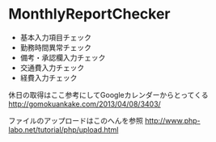 MonthlyReportChecker
====================

- 基本入力項目チェック
- 勤務時間異常チェック
- 備考・承認欄入力チェック
- 交通費入力チェック
- 経費入力チェック

休日の取得はここ参考にしてGoogleカレンダーからとってくる
http://gomokuankake.com/2013/04/08/3403/

ファイルのアップロードはこのへんを参照
http://www.php-labo.net/tutorial/php/upload.html